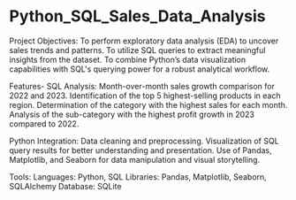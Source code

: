 # Python_SQL_Sales_Data_Analysis

Project Objectives:
To perform exploratory data analysis (EDA) to uncover sales trends and patterns.
To utilize SQL queries to extract meaningful insights from the dataset.
To combine Python’s data visualization capabilities with SQL's querying power for a robust analytical workflow.


Features-
SQL Analysis:
Month-over-month sales growth comparison for 2022 and 2023.
Identification of the top 5 highest-selling products in each region.
Determination of the category with the highest sales for each month.
Analysis of the sub-category with the highest profit growth in 2023 compared to 2022.

Python Integration:
Data cleaning and preprocessing.
Visualization of SQL query results for better understanding and presentation.
Use of Pandas, Matplotlib, and Seaborn for data manipulation and visual storytelling.


Tools:
Languages: Python, SQL
Libraries: Pandas, Matplotlib, Seaborn, SQLAlchemy
Database: SQLite
